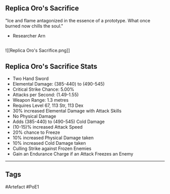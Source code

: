 ## Replica Oro's Sacrifice
"Ice and flame antagonized in the essence of a prototype.
What once burned now chills the soul."
- Researcher Arn
##
![[Replica Oro's Sacrifice.png]]
## Replica Oro's Sacrifice Stats
- Two Hand Sword
- Elemental Damage: (385-440) to (490-545)
- Critical Strike Chance: 5.00%
- Attacks per Second: (1.49-1.55)
- Weapon Range: 1.3 metres
- Requires Level 67, 113 Str, 113 Dex
- 30% increased Elemental Damage with Attack Skills
- No Physical Damage
- Adds (385-440) to (490-545) Cold Damage
- (10-15)% increased Attack Speed
- 20% chance to Freeze
- 10% increased Physical Damage taken
- 10% increased Cold Damage taken
- Culling Strike against Frozen Enemies
- Gain an Endurance Charge if an Attack Freezes an Enemy


---
## Tags
#Artefact
#PoE1